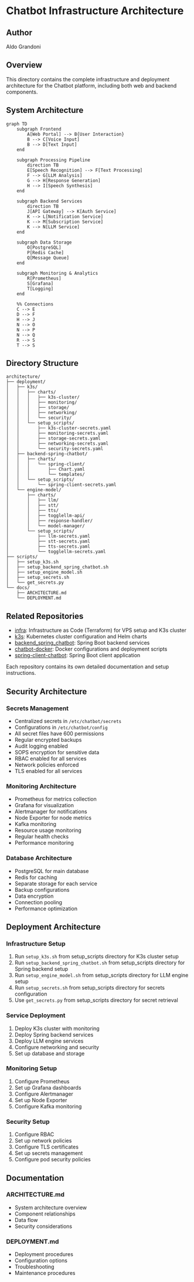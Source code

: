 # Chatbot Infrastructure Architecture

## Author
Aldo Grandoni

## Overview
This directory contains the complete infrastructure and deployment architecture for the Chatbot platform, including both web and backend components.

## System Architecture

```mermaid
graph TD
    subgraph Frontend
        A[Web Portal] --> B{User Interaction}
        B --> C[Voice Input]
        B --> D[Text Input]
    end
    
    subgraph Processing Pipeline
        direction TB
        E[Speech Recognition] --> F[Text Processing]
        F --> G[LLM Analysis]
        G --> H[Response Generation]
        H --> I[Speech Synthesis]
    end
    
    subgraph Backend Services
        direction TB
        J[API Gateway] --> K[Auth Service]
        K --> L[Notification Service]
        K --> M[Subscription Service]
        K --> N[LLM Service]
    end
    
    subgraph Data Storage
        O[PostgreSQL]
        P[Redis Cache]
        Q[Message Queue]
    end
    
    subgraph Monitoring & Analytics
        R[Prometheus]
        S[Grafana]
        T[Logging]
    end
    
    %% Connections
    C --> E
    D --> F
    H --> J
    N --> O
    N --> P
    N --> Q
    R --> S
    T --> S
```

## Directory Structure

```
architecture/
├── deployment/
│   ├── k3s/
│   │   ├── charts/
│   │   │   ├── k3s-cluster/
│   │   │   ├── monitoring/
│   │   │   ├── storage/
│   │   │   ├── networking/
│   │   │   └── security/
│   │   └── setup_scripts/
│   │       ├── k3s-cluster-secrets.yaml
│   │       ├── monitoring-secrets.yaml
│   │       ├── storage-secrets.yaml
│   │       ├── networking-secrets.yaml
│   │       └── security-secrets.yaml
│   ├── backend-spring-chatbot/
│   │   ├── charts/
│   │   │   └── spring-client/
│   │   │       ├── Chart.yaml
│   │   │       └── templates/
│   │   └── setup_scripts/
│   │       └── spring-client-secrets.yaml
│   └── engine-model/
│       ├── charts/
│       │   ├── llm/
│       │   ├── stt/
│       │   ├── tts/
│       │   ├── togglellm-api/
│       │   ├── response-handler/
│       │   └── model-manager/
│       └── setup_scripts/
│           ├── llm-secrets.yaml
│           ├── stt-secrets.yaml
│           ├── tts-secrets.yaml
│           └── togglellm-secrets.yaml
├── scripts/
│   ├── setup_k3s.sh
│   ├── setup_backend_spring_chatbot.sh
│   ├── setup_engine_model.sh
│   ├── setup_secrets.sh
│   └── get_secrets.py
└── docs/
    ├── ARCHITECTURE.md
    └── DEPLOYMENT.md
```

## Related Repositories

- [infra](https://github.com/cloud-fullstack/infrastructure/): Infrastructure as Code (Terraform) for VPS setup and K3s cluster
- [k3s](https://github.com/cloud-fullstack/k3s/): Kubernetes cluster configuration and Helm charts
- [backend_spring_chatbot](https://github.com/cloud-fullstack/backend_spring_kafka/): Spring Boot backend services
- [chatbot-docker](https://github.com/cloud-fullstack/chatbot-docker/): Docker configurations and deployment scripts
- [spring-client-chatbot](https://github.com/cloud-fullstack/spring-client-chatbot/): Spring Boot client application

Each repository contains its own detailed documentation and setup instructions.

## Security Architecture

### Secrets Management
- Centralized secrets in `/etc/chatbot/secrets`
- Configurations in `/etc/chatbot/config`
- All secret files have 600 permissions
- Regular encrypted backups
- Audit logging enabled
- SOPS encryption for sensitive data
- RBAC enabled for all services
- Network policies enforced
- TLS enabled for all services

### Monitoring Architecture
- Prometheus for metrics collection
- Grafana for visualization
- Alertmanager for notifications
- Node Exporter for node metrics
- Kafka monitoring
- Resource usage monitoring
- Regular health checks
- Performance monitoring

### Database Architecture
- PostgreSQL for main database
- Redis for caching
- Separate storage for each service
- Backup configurations
- Data encryption
- Connection pooling
- Performance optimization

## Deployment Architecture

### Infrastructure Setup
1. Run `setup_k3s.sh` from setup_scripts directory for K3s cluster setup
2. Run `setup_backend_spring_chatbot.sh` from setup_scripts directory for Spring backend setup
3. Run `setup_engine_model.sh` from setup_scripts directory for LLM engine setup
4. Run `setup_secrets.sh` from setup_scripts directory for secrets configuration
5. Use `get_secrets.py` from setup_scripts directory for secret retrieval

### Service Deployment
1. Deploy K3s cluster with monitoring
2. Deploy Spring backend services
3. Deploy LLM engine services
4. Configure networking and security
5. Set up database and storage

### Monitoring Setup
1. Configure Prometheus
2. Set up Grafana dashboards
3. Configure Alertmanager
4. Set up Node Exporter
5. Configure Kafka monitoring

### Security Setup
1. Configure RBAC
2. Set up network policies
3. Configure TLS certificates
4. Set up secrets management
5. Configure pod security policies

## Documentation

### ARCHITECTURE.md
- System architecture overview
- Component relationships
- Data flow
- Security considerations

### DEPLOYMENT.md
- Deployment procedures
- Configuration options
- Troubleshooting
- Maintenance procedures
